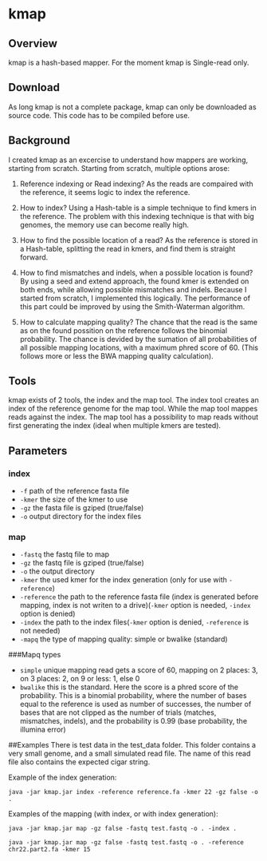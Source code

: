 # kmap

## Overview

kmap is a hash-based mapper. For the moment kmap is Single-read only. 

## Download
As long kmap is not a complete package, kmap can only be downloaded as source code. 
This code has to be compiled before use.

## Background
I created kmap as an excercise to understand how mappers are working, starting from scratch.
Starting from scratch, multiple options arose: 

1. Reference indexing or Read indexing? As the reads are compaired with the reference, 
it seems logic to index the reference.

2. How to index? Using a Hash-table is a simple technique to find kmers in the reference. 
The problem with this indexing technique is that with big genomes, the memory use can become really high.

3. How to find the possible location of a read? As the reference is stored in a Hash-table, 
splitting the read in kmers, and find them is straight forward.

4. How to find mismatches and indels, when a possible location is found? By using a seed and extend 
approach, the found kmer is extended on both ends, while allowing possible mismatches and indels. 
Because I started from scratch, I implemented this logically. The performance of this part could be 
improved by using the Smith-Waterman algorithm.

5. How to calculate mapping quality? The chance that the read is the same as on the found possition 
on the reference follows the binomial probability. The chance is devided by the sumation of all 
probabilities of all possible mapping locations, with a maximum phred score of 60. (This follows 
more or less the BWA mapping quality calculation).

## Tools
kmap exists of 2 tools, the index and the map tool. The index tool creates an index of the 
reference genome for the map tool. While the map tool mappes reads against the index. The map tool 
has a possibility to map reads without first generating the index (ideal when multiple kmers are tested).

## Parameters
### index 
*    `-f`    path of the reference fasta file
*    `-kmer` the size of the kmer to use
*    `-gz`   the fasta file is gziped (true/false)
*    `-o`    output directory for the index files

### map
*    `-fastq`    the fastq file to map
*    `-gz`   the fastq file is gziped (true/false)
*    `-o`    the output directory
*    `-kmer` the used kmer for the index generation (only for use with `-reference`)
*    `-reference`    the path to the reference fasta file (index is generated before mapping, 
index is not writen to a drive)(`-kmer` option is needed, `-index` option is denied)
*    `-index`    the path to the index files(`-kmer` option is denied, `-reference` is not needed)
*    `-mapq`     the type of mapping quality: simple or bwalike (standard)

###Mapq types
*    `simple`    unique mapping read gets a score of 60, mapping on 2 places: 3, on 3 places: 2, on 9 or less: 1, else 0
*    `bwalike`   this is the standard. Here the score is a phred score of the probability. This is a binomial probability, 
where the number of bases equal to the reference is used as number of successes, the number of bases that are not clipped 
as the number of trials (matches, mismatches, indels), and the probability is 0.99 (base probability, the illumina error)  

##Examples
There is test data in the test_data folder. This folder contains a very small genome, and a small simulated
read file. The name of this read file also contains the expected cigar string.

Example of the index generation:

`java -jar kmap.jar index -reference reference.fa -kmer 22 -gz false -o .`

Examples of the mapping (with index, or with index generation):

`java -jar kmap.jar map -gz false -fastq test.fastq -o . -index .`

`java -jar kmap.jar map -gz false -fastq test.fastq -o . -reference chr22.part2.fa -kmer 15`